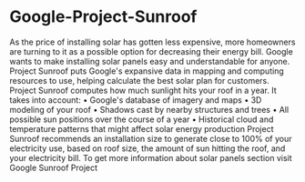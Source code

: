 # Google-Project-Sunroof
As the price of installing solar has gotten less expensive, more homeowners are turning to it as a possible option for decreasing their energy bill. Google wants to make installing solar panels easy and understandable for anyone. Project Sunroof puts Google's expansive data in mapping and computing resources to use, helping calculate the best solar plan for customers. Project Sunroof computes how much sunlight hits your roof in a year. It takes into account: • Google's database of imagery and maps • 3D modeling of your roof • Shadows cast by nearby structures and trees • All possible sun positions over the course of a year • Historical cloud and temperature patterns that might affect solar energy production Project Sunroof recommends an installation size to generate close to 100% of your electricity use, based on roof size, the amount of sun hitting the roof, and your electricity bill. To get more information about solar panels section visit Google Sunroof Project
